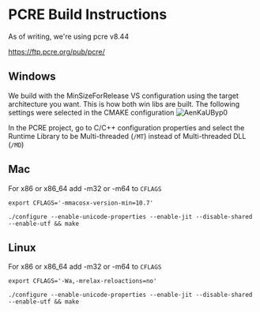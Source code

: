 # PCRE Build Instructions
As of writing, we're using pcre v8.44

https://ftp.pcre.org/pub/pcre/

## Windows
We build with the MinSizeForRelease VS configuration using the target architecture you want. This is how both win libs are built. The following settings were selected in the CMAKE configuration
![AenKaUByp0](https://user-images.githubusercontent.com/11095737/87211804-10db1200-c2d0-11ea-85d9-ede4ba177de1.png)

In the PCRE project, go to C/C++ configuration properties and select the Runtime Library to be Multi-threaded (`/MT`) instead of Multi-threaded DLL (`/MD`)

## Mac
For x86 or x86_64 add -m32 or -m64 to `CFLAGS`

`export CFLAGS='-mmacosx-version-min=10.7'`

`./configure --enable-unicode-properties --enable-jit --disable-shared --enable-utf && make`

## Linux
For x86 or x86_64 add -m32 or -m64 to `CFLAGS`

`export CFLAGS='-Wa,-mrelax-reloactions=no'`

`./configure --enable-unicode-properties --enable-jit --disable-shared --enable-utf && make`
